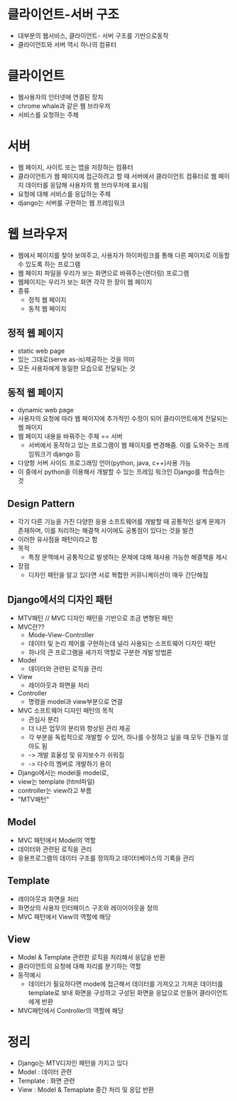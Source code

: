 # 클라이언트-서버 구조
- 대부분의 웹서비스, 클라이언트- 서버 구조를 기반으로동작
- 클라이언트와 서버 역시 하나의 컴퓨터
  
# 클라이언트
- 웹사용자의 인터넷에 연결된 장치
- chrome whale과 같은 웹 브라우저
- 서비스를 요청하는 주체
# 서버
- 웹 페이지, 사이트 또는 앱을 저장하는 컴퓨터
- 클라이언트가 웹 페이지에 접근하려고 할 때 서버에서 클라이언트 컴퓨터로 웹 페이지 데이터를 응답해 사용자의 웹 브라우저에 표시됨
- 요청에 대해 서비스를 응답하는 주체
- django는 서버를 구현하는 웹 프레임워크
# 웹 브라우저
- 웹에서 페이지를 찾아 보여주고, 사용자가 하이퍼링크를 통해 다른 페이지로 이동할 수 있도록 하는 프로그램
- 웹 페이지 파일을 우리가 보는 화면으로 바꿔주는(렌더링) 프로그램
- 웹페이지는 우리가 보는 화면 각각 한 장이 웹 페이지
- 종류
  - 정적 웹 페이지
  - 동적 웹 페이지
## 정적 웹 페이지
- static web page
- 있는 그대로(serve as-is)제공하는 것을 의미
- 모든 사용자에게 동일한 모습으로 전달되는 것
## 동적 웹 페이지
- dynamic web page
- 사용자의 요청에 따라 웹 페이지에 추가적인 수정이 되어 클라이언트에게 전달되는 웹 페이지
- 웹 페이지 내용을 바꿔주는 주체 == 서버
  - 서버에서 동작하고 있는 프로그램이 웹 페이지를 변경해줌. 이를 도와주는 프레임워크가 django 등
- 다양항 서버 사이드 프로그래밍 언어(python, java, c++)사용 가능
- 이 중에서 python을 이용해서 개발할 수 있는 프레임 워크인 Django를 학습하는 것
## Design Pattern
- 각기 다른 기능을 가진 다양한 응용 소프트웨어를 개발할 때 공통적인 설계 문제가 존재하며, 이를 처리하는 해결책 사이에도 공통점이 있다는 것을 발견
- 이러한 유사점을 패턴이라고 함
- 목적
  - 특정 문맥에서 공통적으로 발생하는 문제에 대해 재사용 가능한 해결책을 제시
- 장점
  - 디자인 패턴을 알고 있다면 서로 복합한 커뮤니케이션이 매우 간단해짐
## Django에서의 디자인 패턴
- MTV패턴 // MVC 디자인 패턴을 기반으로 조금 변형된 패턴
- MVC란??
  - Mode-View-Controller
  - 데이터 및 논리 제어를 구현하는데 널리 사용되는 소프트웨어 디자인 패턴
  - 하나의 큰 프로그램을 세가지 역할로 구분한 개발 방법론
- Model
  - 데이터와 관련된 로직을 관리
- View
  - 레이아웃과 화면을 처리
- Controller
  - 명령을 model과 view부분으로 연결
- MVC 소프트웨어 디자인 패턴의 목적
  - 관심사 분리
  - 더 나은 업무의 분리와 향상된 관리 제공
  - 각 부분을 독립적으로 개발할 수 있어, 하나를 수정하고 싶을 때 모두 건들지 않아도 됨
  - -> 개발 효율성 및 유지보수가 쉬워짐
  - -> 다수의 멤버로 개발하기 용이
- Django에서는 model을 model로, 
- view는 template (html파일)
- controller는 view라고 부름
- "MTV패턴"
## Model
- MVC 패턴에서 Model의 역할
- 데이터와 관련된 로직을 관리
- 응용프로그램의 데이터 구조를 정의하고 데이터베이스의 기록을 관리
## Template
- 레이아웃과 화면을 처리
- 화면상의 사용자 인터페이스 구조와 레이이아웃을 정의
- MVC 패턴에서 View의 역할에 해당
## View
- Model & Template 관련한 로직을 처리해서 응답을 반환
- 클라이언트의 요청에 대해 처리를 분기하는 역할
- 동작예시
  - 데이터가 필요하다면 mode에 접근해서 데이터를 가져오고 가져온 데이터를 template로 보내 화면을 구성하고 구성된 화면을 응답으로 만들어 클라이언트에게 반환
- MVC패턴에서 Controller의 역할에 해당
# 정리
- Django는 MTV디자인 패턴을 가지고 있다
- Model : 데이터 관련
- Template : 화면 관련
- View : Model & Temaplate 중간 처리 및 응답 반환

